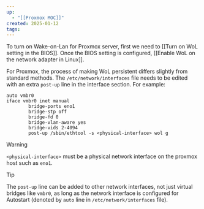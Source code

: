 ```yaml
---
up:
  - "[[Proxmox MOC]]"
created: 2025-01-12
tags:
---
```

To turn on Wake-on-Lan for Proxmox server, first we need to [[Turn on WoL setting in the BIOS]]. 
Once the BIOS setting is configured, [[Enable WoL on the network adapter in Linux]].

For Proxmox, the process of making WoL persistent differs slightly from standard methods. The `/etc/network/interfaces` file needs to be edited with an extra `post-up` line in the interface section. For example:
```
auto vmbr0
iface vmbr0 inet manual
        bridge-ports eno1
        bridge-stp off
        bridge-fd 0
        bridge-vlan-aware yes
        bridge-vids 2-4094
        post-up /sbin/ethtool -s <physical-interface> wol g
```

> [!warning]
> `<physical-interface>` must be a physical network interface on the proxmox host such as `eno1`. 
> 

> [!tip]
> The `post-up` line can be added to other network interfaces, not just virtual bridges like `vmbr0`, as long as the network interface is configured for Autostart (denoted by `auto` line in `/etc/network/interfaces` file).
